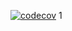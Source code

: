 [![codecov](https://codecov.io/gh/MaratElagin/2kurs.Net.Homework/branch/2k-164/graph/badge.svg?token=EGOT9U4EKN)](https://codecov.io/gh/MaratElagin/2kurs.Net.Homework)
1
